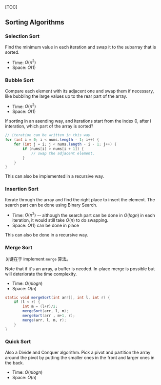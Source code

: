 [TOC]

## Sorting Algorithms

### Selection Sort

Find the minimum value in each iteration and swap it to the subarray that is sorted.

* Time: $O(n^2)$
* Space: $O(1)$

### Bubble Sort

Compare each element with its adjacent one and swap them if necessary, like bubbling the large values up to the rear part of the array.

* Time: $O(n^2)$
* Space: $O(1)$

If sorting in an asending way, and iterations start from the index 0, after i interation, which part of the array is sorted?

```java
// iteration can be written in this way
for (int i = 0; i < nums.length - 1; i++) {
    for (int j = i; j < nums.length - i - 1; j++) {
        if (nums[i] > nums[i + 1]) {
            // swap the adjacent element.
        }
    }
}
```

This can also be implemented in a recursive way.

### Insertion Sort

Iterate through the array and find the right place to insert the element. The search part can be done using Binary Search.

* Time: $O(n^2)$ -- although the search part can be done in $O(logn)$ in each iteration, it would still take $O(n)$ to do swapping.
* Space: $O(1)$ can be done in place

This can also be done in a recursive way.

### Merge Sort

关键在于 implement `merge` 算法。

Note that if it's an array, a buffer is needed. In-place merge is possible but will deteriorate the time complexity.

* Time: $O(nlogn)$
* Space: $O(n)$

```java
static void mergeSort(int arr[], int l, int r) {
    if (l < r) {
        int m = (l+r)/2;
        mergeSort(arr, l, m);
        mergeSort(arr , m+1, r);
        merge(arr, l, m, r);
    }
}
```

### Quick Sort

Also a Divide and Conquer algorithm. Pick a pivot and partition the array around the pivot by putting the smaller ones in the front and larger ones in the back.

- Time: $O(nlogn)$
- Space: $O(n)$

